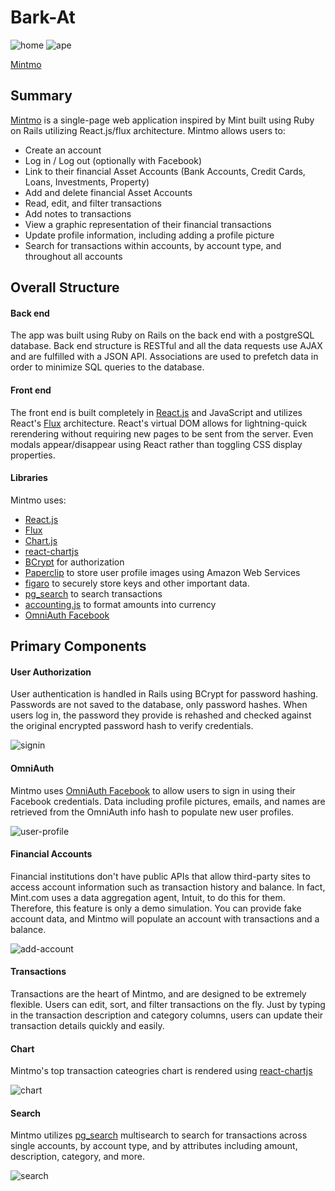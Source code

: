 # Bark-At

![home]
![ape]

[Mintmo][mintmo]


## Summary

[Mintmo][mintmo] is a single-page web application inspired by Mint built using Ruby on Rails
utilizing React.js/flux architecture. Mintmo allows users to:

* Create an account
* Log in / Log out (optionally with Facebook)
* Link to their financial Asset Accounts (Bank Accounts, Credit Cards, Loans, Investments, Property)
* Add and delete financial Asset Accounts
* Read, edit, and filter transactions
* Add notes to transactions
* View a graphic representation of their financial transactions
* Update profile information, including adding a profile picture
* Search for transactions within accounts, by account type, and throughout all accounts

## Overall Structure

#### Back end
The app was built using Ruby on Rails on the back end with a postgreSQL database. Back end structure is RESTful and all  the data requests use AJAX and are fulfilled with a JSON API. Associations are used to prefetch data in order to minimize SQL queries to the database.

#### Front end
The front end is built completely in [React.js][React] and JavaScript and utilizes React's [Flux][Flux] architecture. React's virtual DOM allows for lightning-quick rerendering without requiring new pages to be sent from the server. Even modals appear/disappear using React rather than toggling CSS display properties.

#### Libraries

Mintmo uses:
- [React.js][React]
- [Flux][Flux]
- [Chart.js][Chart.js]
- [react-chartjs][react-chartjs]
- [BCrypt](https://github.com/codahale/bcrypt-ruby) for authorization
- [Paperclip](https://github.com/thoughtbot/paperclip) to store user profile images using Amazon Web Services
- [figaro](https://github.com/laserlemon/figaro) to securely store keys and other important data.
- [pg_search][pg_search] to search transactions
- [accounting.js](https://github.com/openexchangerates/accounting.js) to format amounts into currency
- [OmniAuth Facebook][OmniAuth Facebook]

## Primary Components

#### User Authorization
User authentication is handled in Rails using BCrypt for password hashing. Passwords are not saved to the database, only password hashes. When users log in, the password they provide is rehashed and checked against the original encrypted password hash to verify credentials.

![signin]

#### OmniAuth
Mintmo uses [OmniAuth Facebook][OmniAuth Facebook] to allow users to sign in using their Facebook credentials. Data including profile pictures, emails, and names are retrieved from the OmniAuth info hash to populate new user profiles.

![user-profile]

#### Financial Accounts
Financial institutions don't have public APIs that allow third-party sites to access account information such as transaction history and balance. In fact, Mint.com uses a data aggregation agent, Intuit, to do this for them. Therefore, this feature is only a demo simulation. You can provide fake account data, and Mintmo will populate an account with transactions and a balance.

![add-account]

#### Transactions
Transactions are the heart of Mintmo, and are designed to be extremely flexible. Users can edit, sort, and filter transactions on the fly. Just by typing in the transaction description and category columns, users can update their transaction details quickly and easily.

#### Chart
Mintmo's top transaction cateogries chart is rendered using [react-chartjs][react-chartjs]

![chart]

#### Search
Mintmo utilizes [pg_search][pg_search] multisearch to search for transactions across single accounts, by account type, and by attributes including amount, description, category, and more.

![search]

[mintmo]: http://www.mymintmo.com/
[Chart.js]:http://www.chartjs.org/
[react-chartjs]:https://github.com/jhudson8/react-chartjs
[pg_search]:https://github.com/Casecommons/pg_search
[OmniAuth Facebook]:https://github.com/mkdynamic/omniauth-facebook
[React]:https://facebook.github.io/react/
[Flux]:https://facebook.github.io/flux/



[ape]: https://brandonstiles.dev/static/brandon-banner-final-fe656db4df577d89abb02817391365fd.jpg
[user-profile]: ./app/assets/images/aboutme.PNG
[add-account]: ./app/assets/images/addaccount.PNG
[chart]: ./app/assets/images/chart.PNG
[search]: ./app/assets/images/Search.PNG
[signin]: ./app/assets/images/signin.PNG
[home]: ./app/assets/images/homepage.PNG
